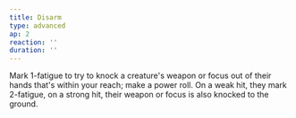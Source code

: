 ```yaml
---
title: Disarm
type: advanced
ap: 2
reaction: ''
duration: ''
---
```

Mark 1-fatigue to try to knock a creature's weapon or focus out of their hands that's within your reach; make a power roll. On a weak hit, they mark 2-fatigue, on a strong hit, their weapon or focus is also knocked to the ground.
